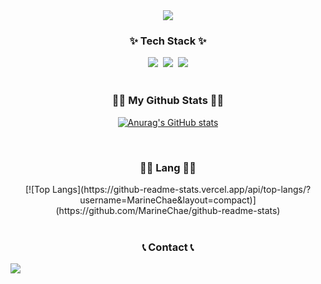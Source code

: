 <!--타이틀 부분-->
<div align="center">
 <img src="https://capsule-render.vercel.app/api?type=cylinder&height=300&color=gradient&text=Hi%20Im%20Chae%20Haebyeong&textBg=false" />

</div>

<!--내용 부분-->
<h3 align="center">✨ Tech Stack ✨</h3>
<div align="center">
  <img src="https://img.shields.io/badge/C-00599C?style=for-the-badge&logo=c&logoColor=white" />&nbsp
  <img src="https://img.shields.io/badge/C%2B%2B-00599C?style=for-the-badge&logo=c%2B%2B&logoColor=white" />&nbsp

  <img src="https://img.shields.io/badge/unrealengine-%23313131.svg?style=for-the-badge&logo=unrealengine&logoColor=white" />
</div>

<br>
<h3 align="center">👩‍💻 My Github Stats 👩‍💻</h3>
<div align="center">

[![Anurag's GitHub stats](https://github-readme-stats.vercel.app/api?username=MarineChae&hide_title=true&show_icons=true&include_all_commits=true&disable_animations=true&theme=vue)](https://github.com/anuraghazra/github-readme-stats)
</div>




<br>
<h3 align="center">👩‍💻 Lang 👩‍💻</h3>
<div align="center">
[![Top Langs](https://github-readme-stats.vercel.app/api/top-langs/?username=MarineChae&layout=compact)](https://github.com/MarineChae/github-readme-stats)

</div>



<br>
<h3 align="center">📞 Contact 📞</h3>
<div align="center">
<div style="display:flex; flex-direction:row;">
<a href="mailto:zawc0348@gmail.com"><img src="https://img.shields.io/badge/Gmail-d14836?style=flat-square&logo=Gmail&logoColor=white&link=kimhyein7110@gmail.com"/></a>
</p>

